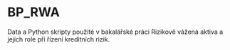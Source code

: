 # BP_RWA
Data a Python skripty použité v bakalářské práci Rizikově vážená aktiva a jejich role při řízení kreditních rizik.

